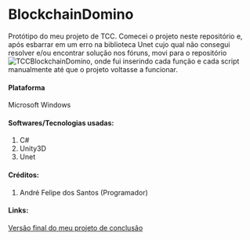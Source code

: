 # BlockchainDomino

Protótipo do meu projeto de TCC. Comecei o projeto neste repositório e, após esbarrar em um erro na biblioteca Unet cujo qual não consegui resolver e/ou encontrar solução nos fóruns, movi para o repositório ![TCCBlockchainDomino](https://github.com/Andre220/TCCBlockchainDomino), onde fui inserindo cada função e cada script manualmente até que o projeto voltasse a funcionar.

  #### Plataforma
  Microsoft Windows
  
  #### Softwares/Tecnologias usadas:
  1. C#
  2. Unity3D
  3. Unet
  
  #### Créditos:
  1. André Felipe dos Santos (Programador)

  #### Links:
  [Versão final do meu projeto de conclusão](https://drive.google.com/file/d/1esuhM6GoZV3GJIRjhBi159EF-h4V8inh/view?usp=sharing)
